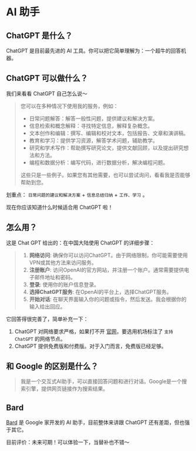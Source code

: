 # AI 助手


## ChatGPT 是什么？

ChatGPT 是目前最先进的 AI 工具。你可以把它简单理解为：一个超牛的回答机器。

## ChatGPT 可以做什么？

我们来看看 ChatGPT 自己怎么说～

>您可以在多种情况下使用我的服务，例如：
> - 日常问题解答：解答一般性问题，提供建议和解决方案。
> - 信息检索和概念解释：寻找特定信息，解释复杂概念。 
> - 文本创作和编辑：撰写、编辑和校对文本，包括报告、文章和演讲稿。
> - 教育和学习：提供学习资源，解答学术问题，辅助教学。   
> - 研究和学术写作：帮助撰写研究论文，提供文献回顾，以及提出研究想法和方法。  
> - 编程和数据分析：编写代码，进行数据分析，解决编程问题。  
>
>这些只是一些例子。如果您有其他需要，也可以尝试询问，看看我是否能够帮助到您。

划重点： `日常问题的建议和解决方案` + `信息总结归纳` + `工作、学习` 。

现在你应该知道什么时候适合用 ChatGPT 啦！


## 怎么用？

这是 Chat GPT 给出的：在中国大陆使用 ChatGPT 的详细步骤：
> 1. **网络访问**: 确保你可以访问ChatGPT。由于网络限制，你可能需要使用VPN或其他方法来访问服务。
> 2. **注册账户**: 访问OpenAI的官方网站，并注册一个账户。通常需要提供电子邮件地址和密码。
> 3. **登录**: 使用你的账户信息登录。
> 4. **选择ChatGPT服务**: 在OpenAI的平台上，选择ChatGPT服务。
> 5. **开始对话**: 在聊天界面输入你的问题或指令，然后发送。我会根据你的输入给出回应。


它回答得很完善了，简单补充一下： 
1.  ChatGPT 对网络要求严格，如果打不开 [官网](chat.openai.com)，要选用机场标注了 `支持 ChatGPT` 的网络节点。
2.  ChatGPT 提供免费版和付费版。对于入门而言，免费版已经足够。

## 和 Google 的区别是什么？

>我是一个交互式AI助手，可以直接回答问题和进行对话。Google是一个搜索引擎，提供网页链接作为搜索结果。


## Bard

[Bard](https://bard.google.com) 是 Google 家开发的 AI 助手，目前整体来讲跟 ChatGPT 还有差距，但也强于其它。

目前评价：未来可期！可以体验一下，当替补也不错～

